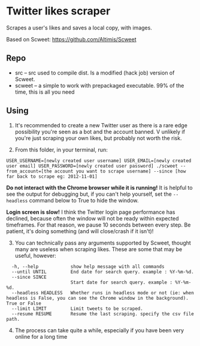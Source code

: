 # Twitter likes scraper
Scrapes a user's likes and saves a local copy, with images.

Based on Scweet: https://github.com/Altimis/Scweet

## Repo

- src – src used to compile dist. Is a modified (hack job) version of Scweet.
- scweet – a simple to work with prepackaged executable. 99% of the time, this is all you need


## Using

1. It's recommended to create a new Twitter user as there is a rare edge possibility you're seen as a bot and the account banned. V unlikely if you're just scraping your own likes, but probably not worth the risk.


2. From this folder, in your terminal, run:

```
USER_USERNAME=[newly created user username] USER_EMAIL=[newly created user email] USER_PASSWORD=[newly created user password] ./scweet --from_account=[the account you want to scrape username] --since [how far back to scrape eg: 2012-11-01]
```

**Do not interact with the Chrome browser while it is running!**
It is helpful to see the output for debugging but, if you can't help yourself, set the `--headless` command below to True to hide the window.


**Login screen is slow!**
I think the Twitter login page performance has declined, because often the window will not be ready within expected timeframes. For that reason, we pause 10 seconds between every step. Be patient, it's doing something (and will close/crash if it isn't)!


3. You can technically pass any arguments supported by Scweet, thought many are useless when scraping likes. These are some that may be useful, however:

```
  -h, --help            show help message with all commands
  --until UNTIL         End date for search query. example : %Y-%m-%d.
  --since SINCE
                        Start date for search query. example : %Y-%m-%d.
  --headless HEADLESS   Whether runs in headless mode or not (ie: when headless is False, you can see the Chrome window in the background). True or False
  --limit LIMIT         Limit tweets to be scraped.
  --resume RESUME       Resume the last scraping. specify the csv file path.
```

4. The process can take quite a while, especially if you have been very online for a long time
